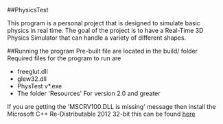 ##PhysicsTest

This program is a personal project that is designed to simulate basic physics in real time. The goal of the project is to have a Real-Time 3D Physics Simulator that can handle a variety  of different shapes.


##Running the program
Pre-built file are located in the build/ folder Required files for the program to run are 

* freeglut.dll
* glew32.dll
* PhysTest v\*.exe
* The folder 'Resources' For version 2.0 and greater

If you are getting the 'MSCRV100.DLL is missing' message then install the Microsoft C++ Re-Distributable 2012 32-bit this can be found [here](http://www.microsoft.com/en-us/download/details.aspx?id=30679)